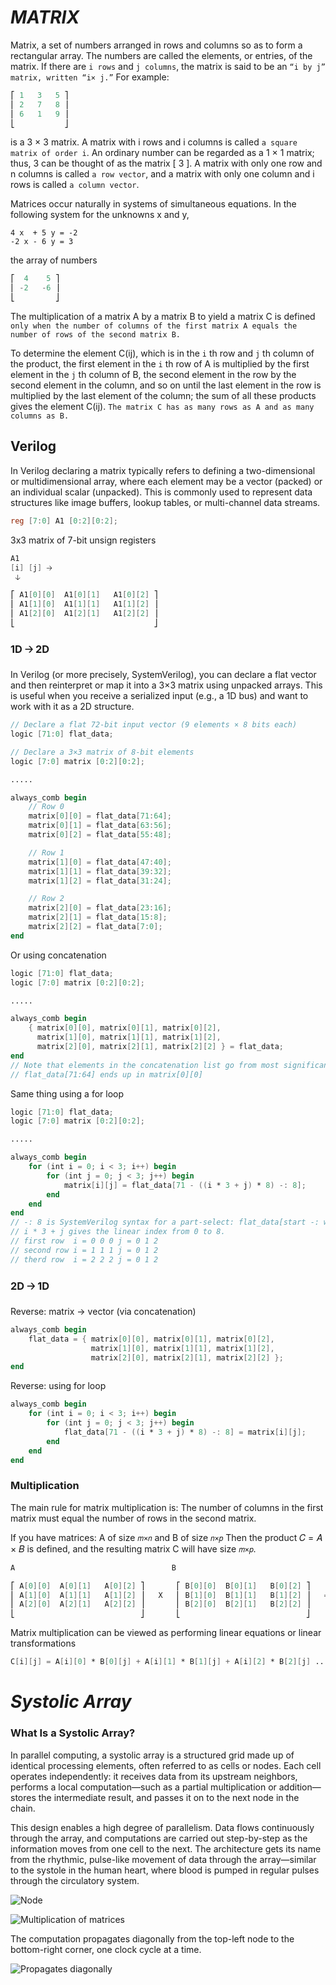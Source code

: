 # *MATRIX*

Matrix, a set of numbers arranged in rows and columns so as to form a rectangular array. The numbers are called the elements, or entries, of the matrix.
If there are `i rows` and `j columns`, the matrix is said to be an `“i by j” matrix, written “i× j.”` For example:

```verilog
⎡ 1   3   5 ⎤ 
⎢ 2   7   8 ⎥ 
⎢ 6   1   9 ⎥ 
⎣           ⎦ 
```

is a 3 × 3 matrix. A matrix with i rows and i columns is called `a square matrix of order i`. An ordinary number can be regarded as a 1 × 1 matrix; 
thus, 3 can be thought of as the matrix [ 3 ]. A matrix with only one row and n columns is called `a row vector`, and a matrix with only one column and i rows 
is called `a column vector`.

Matrices occur naturally in systems of simultaneous equations. In the following system for the unknowns x and y,

```
4 x  + 5 y = -2
-2 x - 6 y = 3 
```

the array of numbers

```verilog
⎡  4    5 ⎤ 
⎢ -2   -6 ⎥ 
⎣         ⎦ 
```

The multiplication of a matrix A by a matrix B to yield a matrix C is defined 
`only when the number of columns of the first matrix A equals the number of rows of the second matrix B.`

To determine the element C(ij), which is in the `i` th row and `j` th column of the product, the first element in the `i` th row of A is multiplied by the first element in the `j` th column of B, the second element in the row by the second element in the column, and so on until the last element in the row is multiplied by the last element of the column; 
the sum of all these products gives the element C(ij).
`The matrix C has as many rows as A and as many columns as B.`

## Verilog

In Verilog declaring a matrix typically refers to defining a two-dimensional or multidimensional array, where each element may be a vector (packed) or an individual scalar (unpacked). This is commonly used to represent data structures like image buffers, lookup tables, or multi-channel data streams.

```verilog
reg [7:0] A1 [0:2][0:2];
```

3x3 matrix of 7-bit unsign registers

```verilog
A1 
[i] [j] 🡢
 🡣

⎡ A1[0][0]  A1[0][1]   A1[0][2] ⎤ 
⎢ A1[1][0]  A1[1][1]   A1[1][2] ⎥ 
⎢ A1[2][0]  A1[2][1]   A1[2][2] ⎥
⎣                               ⎦ 
```
### 1D 🡢 2D

In Verilog (or more precisely, SystemVerilog), you can declare a flat vector and then reinterpret or map it into a 3×3 matrix using unpacked arrays. This is useful when you receive a serialized input (e.g., a 1D bus) and want to work with it as a 2D structure.

```verilog
// Declare a flat 72-bit input vector (9 elements × 8 bits each)
logic [71:0] flat_data;

// Declare a 3×3 matrix of 8-bit elements
logic [7:0] matrix [0:2][0:2];

.....

always_comb begin
    // Row 0
    matrix[0][0] = flat_data[71:64];
    matrix[0][1] = flat_data[63:56];
    matrix[0][2] = flat_data[55:48];

    // Row 1
    matrix[1][0] = flat_data[47:40];
    matrix[1][1] = flat_data[39:32];
    matrix[1][2] = flat_data[31:24];

    // Row 2
    matrix[2][0] = flat_data[23:16];
    matrix[2][1] = flat_data[15:8];
    matrix[2][2] = flat_data[7:0];
end
```
Or using concatenation

```verilog
logic [71:0] flat_data;
logic [7:0] matrix [0:2][0:2];

.....

always_comb begin
    { matrix[0][0], matrix[0][1], matrix[0][2],
      matrix[1][0], matrix[1][1], matrix[1][2],
      matrix[2][0], matrix[2][1], matrix[2][2] } = flat_data;
end
// Note that elements in the concatenation list go from most significant bits to least significant (left to right).
// flat_data[71:64] ends up in matrix[0][0]
```
Same thing using a for loop

```verilog
logic [71:0] flat_data;
logic [7:0] matrix [0:2][0:2];

.....

always_comb begin
    for (int i = 0; i < 3; i++) begin
        for (int j = 0; j < 3; j++) begin
            matrix[i][j] = flat_data[71 - ((i * 3 + j) * 8) -: 8];
        end
    end
end
// -: 8 is SystemVerilog syntax for a part-select: flat_data[start -: width] means "take width bits starting from start, going down".
// i * 3 + j gives the linear index from 0 to 8.
// first row  i = 0 0 0 j = 0 1 2
// second row i = 1 1 1 j = 0 1 2 
// therd row  i = 2 2 2 j = 0 1 2 
```

### 2D 🡢 1D

Reverse: matrix → vector (via concatenation)

```verilog
always_comb begin
    flat_data = { matrix[0][0], matrix[0][1], matrix[0][2],
                  matrix[1][0], matrix[1][1], matrix[1][2],
                  matrix[2][0], matrix[2][1], matrix[2][2] };
end
```

Reverse: using for loop

```verilog
always_comb begin
    for (int i = 0; i < 3; i++) begin
        for (int j = 0; j < 3; j++) begin
            flat_data[71 - ((i * 3 + j) * 8) -: 8] = matrix[i][j];
        end
    end
end
```
### Multiplication

The main rule for matrix multiplication is:
The number of columns in the first matrix must equal the number of rows in the second matrix.

If you have matrices:
A of size `𝑚×𝑛` and B of size `𝑛×𝑝`
Then the product  𝐶 = 𝐴 × 𝐵 is defined, and the resulting matrix C will have size `𝑚×𝑝`.
```verilog
A                                   B                                   C

⎡ A[0][0]  A[0][1]   A[0][2] ⎤       ⎡ B[0][0]  B[0][1]   B[0][2] ⎤       ⎡ C[0][0]  C[0][1]   C[0][2] ⎤
⎢ A[1][0]  A[1][1]   A[1][2] ⎥   X   ⎢ B[1][0]  B[1][1]   B[1][2] ⎥   =   ⎢ C[1][0]  C[1][1]   C[1][2] ⎥
⎢ A[2][0]  A[2][1]   A[2][2] ⎥       ⎢ B[2][0]  B[2][1]   B[2][2] ⎥       ⎢ C[2][0]  C[2][1]   C[2][2] ⎥
⎣                            ⎦       ⎣                            ⎦       ⎣                            ⎦
```

Matrix multiplication can be viewed as performing linear equations or linear transformations

```verilog
C[i][j] = A[i][0] * B[0][j] + A[i][1] * B[1][j] + A[i][2] * B[2][j] ... + ... A[i][n-1] * B[n-1][j]
```

# *Systolic Array*

### What Is a Systolic Array?

In parallel computing, a systolic array is a structured grid made up of identical processing elements, often referred to as cells or nodes. 
Each cell operates independently: it receives data from its upstream neighbors, performs a local computation—such as a partial multiplication or addition—stores the intermediate result, and passes it on to the next node in the chain.

This design enables a high degree of parallelism. Data flows continuously through the array, and computations are carried out step-by-step as the information moves from one cell to the next. The architecture gets its name from the rhythmic, pulse-like movement of data through the array—similar to the systole in the human heart, where blood is pumped in regular pulses through the circulatory system.

![Node](NODE.jpg)

![Multiplication of matrices](Systolic.jpg)

The computation propagates diagonally from the top-left node to the bottom-right corner, one clock cycle at a time.

![Propagates diagonally](Sys.Array.gif)

